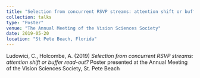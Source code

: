 ```yaml
---
title: "Selection from concurrent RSVP streams: attention shift or buffer read-out?"
collection: talks
type: "Poster"
venue: "The Annual Meeting of the Vision Sciences Society"
date: 2019-05-20
location: "St Pete Beach, Florida"
---
```


Ludowici, C., Holcombe, A. (2019) <i>Selection from concurrent RSVP streams: attention shift or buffer read-out?</i> Poster presented at the Annual Meeting of the Vision Sciences Society, St. Pete Beach
